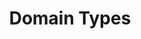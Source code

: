 ---
title: Domain Types
position: 3
parameters:
  - name:
    content:
content_markdown: |-
   Each domain is assigned a domainType. The domainType determines the type of products that can be made and sold by the domain. It can also determines which features are restricted or made available.

   | Type                | Value | Description                        |
   | ------------------- | ----- | ---------------------------------- |
   | UNRESTRICTED        | 0     | Can create all product types and has access to all features |
   | SELLER              | 1     | Freemium teir domain type can only create: SELLER_MOD and CHAINED_SELLER_MOD product types. This domain type is restricted from updating and customising themes, adding domain team members and selling products on the Merchi marketplace |
   | SELLER_PLUS         | 2     | Can create the following product types: SELLER, SELLER_MOD and CHAINED_SELLER_MOD. This domain type is restricted from selling products on the Merchi marketplace. |
   | SUPPLIER            | 3     | Can create all product types. This domain type can only sell products on the Merchi marketplace by invitation. |
   | RESTRICTED_SUPPLIER | 4     | Can create all product types. This domain type is restricted from selling products on the Merchi marketplace. |
   | DOMAIN_SUPPLIER     | 5     | Can not create any products. This domain type is created for third party suppliers to allow them to convert their production quotes into invoices and take payments. This domain type can be upgraded to a RESTRICTED_SUPPLIER on subscription. |


left_code_blocks:
  - code_block:
    title:
    language:
---